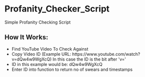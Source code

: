 # Profanity_Checker_Script
Simple Profanity Checking Script

<h2>How It Works:</h2>

<ul>

  <li>Find YouTube Video To Check Against</li>
  <li>Copy Video ID (Example URL: https://www.youtube.com/watch?v=dQw4w9WgXcQ) In this case the ID is the bit after 'v=' </li>
  <li>ID in this example would be: dQw4w9WgXcQ </li>
  <li>Enter ID into function to return no of swears and timestamps</li>


</ul>
